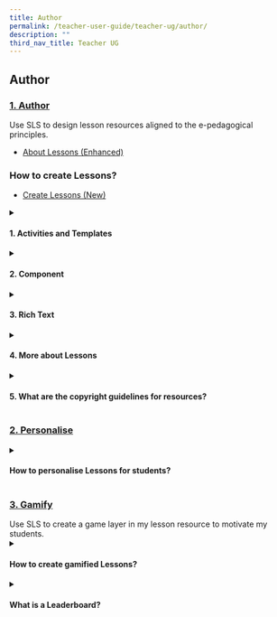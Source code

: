 ```yaml
---
title: Author
permalink: /teacher-user-guide/teacher-ug/author/
description: ""
third_nav_title: Teacher UG
---
```

## Author

<h3><a id="author" target="_blank" href="/teacher-user-guide/author/index/">1. Author</a></h3>
Use SLS to design lesson resources aligned to the e-pedagogical principles.

* <a href="/teacher-user-guide/author-author/aboutlessons/" target="_blank">About Lessons (Enhanced)</a>

### How to create Lessons?
* <a href="/teacher-user-guide/author-author/createlessons/" target="_blank">Create Lessons (New)</a>

<details><summary><h4>1. Activities and Templates</h4></summary>

<ul>
<li><a href="/teacher-user-guide/author-author/abouttemplates/" target="_blank">About Templates</a></li>
<li><a href="/teacher-user-guide/author-author/addtemplates/" target="_blank">Add New using Templates</a></li>
<li><a href="/teacher-user-guide/author-author/addactivities/" target="_blank">Add and Edit Activities &amp; Sections (Enhanced)</a></li>
</ul>
</details>

<details><summary><h4>2. Component</h4></summary>
<ul>
<li><a href="/teacher-user-guide/author-author/addedit/" target="_blank">Add and Edit Components (Enhanced)</a></li>
<li><a href="/teacher-user-guide/author-author/adddisplay/" target="_blank">Add Display (New)</a></li>
<li><a href="/teacher-user-guide/author-author/addmultiple/" target="_blank">Add Multiple Choice Questions</a></li>
<li><a href="/teacher-user-guide/author-author/addfill/" target="_blank">Add Fill in the Blank Questions</a></li>
<li><a href="/teacher-user-guide/author-author/addclick/" target="_blank">Add Click and Drop Questions</a></li>
<li><a href="/teacher-user-guide/author-author/adderror/" target="_blank">Add Error Editing Questions</a></li>
<li><a href="/teacher-user-guide/author-author/addaudio/" target="_blank">Add Audio Response Questions</a></li>
<li><a href="/teacher-user-guide/author-author/addmulti/" target="_blank">Add Multi Part Questions</a></li>
<li><a href="/teacher-user-guide/author-author/uploadquestion/" target="_blank">Upload Question and Test Interoperability (QTI) Files</a></li>
<li><a href="/teacher-user-guide/author-author/abouttemplates/" target="_blank">Add Rubrics to Audio and Free Response Questions</a></li>
</ul>
</details>

<details><summary><h4>3. Rich Text</h4></summary>
<ul>
<li><a target="_blank" href="/teacher-user-guide/author-author/aboutrich/">About Rich Text Editor (Enhanced)</a></li>
<li><a target="_blank" href="/teacher-user-guide/author-author/formatting/">Formatting &amp; Paragraphing</a></li>
<li><a target="_blank" href="/teacher-user-guide/author-author/inserttables/">Insert Tables</a></li>
<li><a target="_blank" href="/teacher-user-guide/author-author/insertexternal/">Insert &amp; Edit External Links</a></li>
<li><a target="_blank" href="/teacher-user-guide/author-author/insertlinks/">Insert &amp; Edit Links to Sections (New)</a></li>
<li><a target="_blank" href="/teacher-user-guide/author-author/inserttooltips/">Insert Tooltips (Enhanced)</a></li>
<li><a target="_blank" href="/teacher-user-guide/author-author/html5/">HTML5 Content Development</a></li>
<li><a target="_blank" href="/teacher-user-guide/author-author/insertdrawings/">Insert Drawings (Enhanced)</a></li>
<li><a target="_blank" href="/teacher-user-guide/author-author/insertequations/">Insert Mathematical or Chemical Equations</a></li>
<li><a target="_blank" href="/teacher-user-guide/author-author/insertemoticons/">Insert Emoticons</a></li>
<li><a target="_blank" href="/teacher-user-guide/author-author/inserttext/">Insert Chinese or Tamil Text</a></li>
<li><a target="_blank" href="/teacher-user-guide/author-author/textspeech/">Text to Speech (TTS)</a></li>
<li><a target="_blank" href="/teacher-user-guide/author-author/speechevaluation/">Speech Evaluation (Enhanced)</a></li>
<li><a target="_blank" href="/teacher-user-guide/author-author/localisation/">Localisation and eDictionary</a></li>
</ul>
</details>

<details><summary><h4>4. More about Lessons</h4></summary>
<ul>
  <li><a href="/teacher-user-guide/author-author/editlessons/" target="_blank">Edit Lessons</a></li>
  <li><a href="/teacher-user-guide/author-author/movelessons/" target="_blank">Move Lessons to Trash</a></li>
  <li><a href="/teacher-user-guide/author-author/makecopy/" target="_blank">Make a Copy of Lessons &amp; Assignments</a></li>
  <li><a href="/teacher-user-guide/author-author/addquestion/" target="_blank">Add Question Tags</a></li>
  <li><a href="/teacher-user-guide/author-author/viewedit/" target="_blank">View and Edit Lesson Plans</a></li>
  <li><a href="/teacher-user-guide/author-author/addlesson/" target="_blank">Add Lesson Tags</a></li>
  <li><a href="/teacher-user-guide/author-author/editdetails/" target="_blank">Edit Detail cards (New)</a></li>
  <li><a href="/teacher-user-guide/author-author/filesize/" target="_blank">File Size Limits</a></li>
</ul>
</details>

<details><summary><h4>5. What are the copyright guidelines for resources?</h4></summary>
<ul>
  <li><a href="/teacher-user-guide/author-author/resources/" target="_blank">Resources</a></li>
  <li><a href="/teacher-user-guide/author-author/copyrightfaqs/" target="_blank">Copyright FAQs</a></li>
  <li><a href="/teacher-user-guide/author-author/emailtemplate/" target="_blank">Email Template for Copyright Clearance</a></li>
</ul>
</details>

<h3><a id="personalise" target="_blank" href="/teacher-user-guide/personalise/index">2. Personalise</a></h3>

<details><summary><h4>How to personalise Lessons for students?</h4></summary>
<ul>
  <li><a target="_blank" href="https://www.notion.so/Set-Optional-Activities-Quizzes-f4a756d986294893b524808660fba010">Set Optional Activities &amp; Quizzes</a>
</li>
</ul>
</details>

<h3><a id="gamify" target="_blank" href="/teacher-user-guide/gamify/index">3. Gamify</a></h3>
Use SLS to create a game layer in my lesson resource to motivate my students.

<details><summary><h4>How to create gamified Lessons?</h4></summary>

<ul>
  <li><a target="_blank" href="https://www.notion.so/About-Gamification-e110461cb4614637892d252af4dbd8fe">About Gamification</a></li>
  <li><a target="_blank" href="https://www.notion.so/Manage-Gamification-Settings-05937cbedd5a447ba49d370eef77808c">Manage Gamification Settings</a></li>
  <li><a target="_blank" href="https://www.notion.so/Create-Game-Teams-22cef73819cd4b608b68b7aaaa0c645a">Create Game Teams</a></li>
  <li><a target="_blank" href="https://www.notion.so/Add-Conditions-for-Game-Stories-and-Achievements-199ee39cbaca4703a63fc5ae4f691629">Add Conditions for Game Stories and Achievements</a></li>
  <li><a target="_blank" href="https://www.notion.so/Award-XP-Game-Story-and-Achievements-Manually-4107ff30dd024e7984a1a6507474fd5a">Award XP, Game Story and Achievements Manually</a></li>
</ul>
</details>

<details><summary><h4>What is a Leaderboard?</h4></summary>
	
<ul>
  <li><a target="_blank" href="https://www.notion.so/About-Leaderboard-89c9cdca51fb4505a51120b976158d73">About Leaderboard</a></li>
  <li><a target="_blank" href="https://www.notion.so/Display-Leaderboard-for-Students-Improved-d4762a2fda5348669372f53bcd0e4bbf">Display Leaderboard for Students (Improved)</a></li>
</ul>
</details>